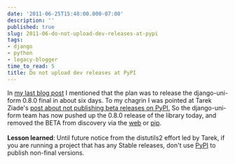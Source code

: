 ```yaml
---
date: '2011-06-25T15:48:00.000-07:00'
description: ''
published: true
slug: 2011-06-do-not-upload-dev-releases-at-pypi
tags:
- django
- python
- legacy-blogger
time_to_read: 5
title: Do not upload dev releases at PyPI
---
```


In <a href="http://pydanny.blogspot.com/2011/06/announcing-django-uni-form-080-beta.html">my last blog post</a> I mentioned that the plan was to release the django-uni-form 0.8.0 final in about six days. To my chagrin I was pointed at Tarek Ziade's <a href="http://tarekziade.wordpress.com/2011/02/15/do-not-upload-dev-releases-at-pypi/">post about not publishing beta releases on PyPI.</a>&nbsp;So the django-uni-form team has now pushed up the 0.8.0 release of the library today, and removed the BETA from discovery via the <a href="http://djangopackages.com/packages/p/django-uni-form/">web</a> or <a href="http://pypi.python.org/pypi/pip">pip</a>.<br /><br /><b>Lesson learned</b>: Until future notice from the distutils2 effort led by Tarek, if you are running a project that has any Stable releases, don't use <a href="http://pypi.python.org/pypi">PyPI</a> to publish non-final versions.